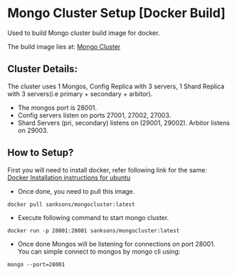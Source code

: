 # Mongo Cluster Setup [Docker Build]
Used to build Mongo cluster build image for docker.

The build image lies at:
[Mongo Cluster](https://hub.docker.com/r/sanksons/mongocluster/)

## Cluster Details:
The cluster uses 1 Mongos, Config Replica with 3 servers, 1 Shard Replica with 3 servers(i.e primary + secondary + arbitor).

- The mongos port is 28001.
- Config servers listen on ports 27001, 27002, 27003.
- Shard Servers (pri, secondary) listens on (29001, 29002). Arbitor listens on 29003.

## How to Setup?
First you will need to install docker, refer following link for the same:  
[Docker Installation instructions for ubuntu](https://www.digitalocean.com/community/tutorials/how-to-install-and-use-docker-on-ubuntu-16-04) 

- Once done, you need to pull this image.
```
docker pull sanksons/mongocluster:latest
```

- Execute following command to start mongo cluster.
```
docker run -p 28001:28001 sanksons/mongocluster:latest
```

- Once done Mongos will be listening for connections on port 28001.  
You can simple connect to mongos by mongo cli using:
```
mongo --port=28001
```
